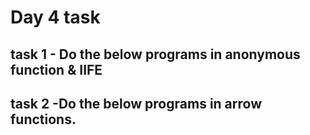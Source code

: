 # Day 4 task
## task 1 - Do the below programs in anonymous function & IIFE
## task 2 -Do the below programs in arrow functions.
